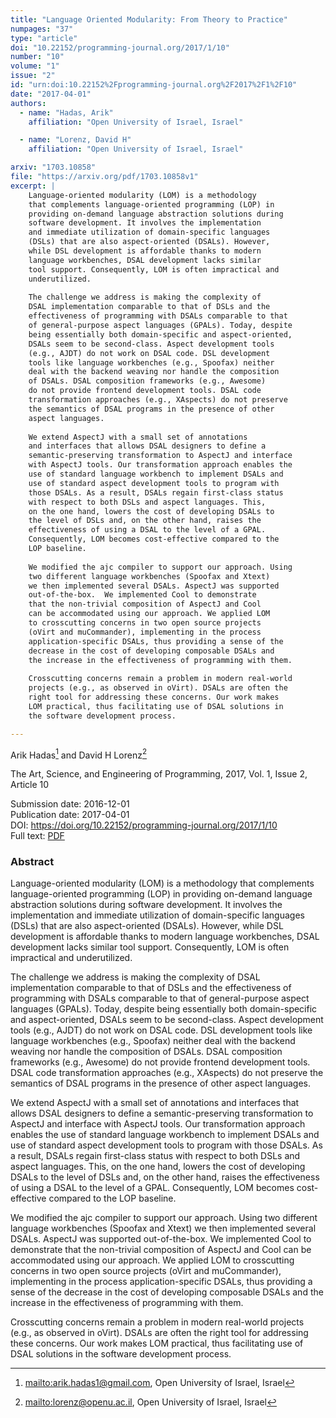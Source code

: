 ```yaml
---
title: "Language Oriented Modularity: From Theory to Practice"
numpages: "37"
type: "article"
doi: "10.22152/programming-journal.org/2017/1/10"
number: "10"
volume: "1"
issue: "2"
id: "urn:doi:10.22152%2Fprogramming-journal.org%2F2017%2F1%2F10"
date: "2017-04-01"
authors: 
  - name: "Hadas, Arik"
    affiliation: "Open University of Israel, Israel"

  - name: "Lorenz, David H"
    affiliation: "Open University of Israel, Israel"

arxiv: "1703.10858"
file: "https://arxiv.org/pdf/1703.10858v1"
excerpt: |
    Language-oriented modularity (LOM) is a methodology
    that complements language-oriented programming (LOP) in
    providing on-demand language abstraction solutions during
    software development. It involves the implementation
    and immediate utilization of domain-specific languages
    (DSLs) that are also aspect-oriented (DSALs). However,
    while DSL development is affordable thanks to modern
    language workbenches, DSAL development lacks similar
    tool support. Consequently, LOM is often impractical and
    underutilized.
    
    The challenge we address is making the complexity of
    DSAL implementation comparable to that of DSLs and the
    effectiveness of programming with DSALs comparable to that
    of general-purpose aspect languages (GPALs). Today, despite
    being essentially both domain-specific and aspect-oriented,
    DSALs seem to be second-class. Aspect development tools
    (e.g., AJDT) do not work on DSAL code. DSL development
    tools like language workbenches (e.g., Spoofax) neither
    deal with the backend weaving nor handle the composition
    of DSALs. DSAL composition frameworks (e.g., Awesome)
    do not provide frontend development tools. DSAL code
    transformation approaches (e.g., XAspects) do not preserve
    the semantics of DSAL programs in the presence of other
    aspect languages.
    
    We extend AspectJ with a small set of annotations
    and interfaces that allows DSAL designers to define a
    semantic-preserving transformation to AspectJ and interface
    with AspectJ tools. Our transformation approach enables the
    use of standard language workbench to implement DSALs and
    use of standard aspect development tools to program with
    those DSALs. As a result, DSALs regain first-class status
    with respect to both DSLs and aspect languages. This,
    on the one hand, lowers the cost of developing DSALs to
    the level of DSLs and, on the other hand, raises the
    effectiveness of using a DSAL to the level of a GPAL.
    Consequently, LOM becomes cost-effective compared to the
    LOP baseline.
    
    We modified the ajc compiler to support our approach. Using
    two different language workbenches (Spoofax and Xtext)
    we then implemented several DSALs. AspectJ was supported
    out-of-the-box.  We implemented Cool to demonstrate
    that the non-trivial composition of AspectJ and Cool
    can be accommodated using our approach. We applied LOM
    to crosscutting concerns in two open source projects
    (oVirt and muCommander), implementing in the process
    application-specific DSALs, thus providing a sense of the
    decrease in the cost of developing composable DSALs and
    the increase in the effectiveness of programming with them.
    
    Crosscutting concerns remain a problem in modern real-world
    projects (e.g., as observed in oVirt). DSALs are often the
    right tool for addressing these concerns. Our work makes
    LOM practical, thus facilitating use of DSAL solutions in
    the software development process.

---
```

Arik Hadas[^1] and David H Lorenz[^2]

The Art, Science, and Engineering of Programming, 2017, Vol. 1, Issue 2, Article 10

Submission date: 2016-12-01  
Publication date: 2017-04-01  
DOI: <https://doi.org/10.22152/programming-journal.org/2017/1/10>  
Full text: [PDF](https://arxiv.org/pdf/1703.10858v1)  


### Abstract
Language-oriented modularity (LOM) is a methodology
that complements language-oriented programming (LOP) in
providing on-demand language abstraction solutions during
software development. It involves the implementation
and immediate utilization of domain-specific languages
(DSLs) that are also aspect-oriented (DSALs). However,
while DSL development is affordable thanks to modern
language workbenches, DSAL development lacks similar
tool support. Consequently, LOM is often impractical and
underutilized.

The challenge we address is making the complexity of
DSAL implementation comparable to that of DSLs and the
effectiveness of programming with DSALs comparable to that
of general-purpose aspect languages (GPALs). Today, despite
being essentially both domain-specific and aspect-oriented,
DSALs seem to be second-class. Aspect development tools
(e.g., AJDT) do not work on DSAL code. DSL development
tools like language workbenches (e.g., Spoofax) neither
deal with the backend weaving nor handle the composition
of DSALs. DSAL composition frameworks (e.g., Awesome)
do not provide frontend development tools. DSAL code
transformation approaches (e.g., XAspects) do not preserve
the semantics of DSAL programs in the presence of other
aspect languages.

We extend AspectJ with a small set of annotations
and interfaces that allows DSAL designers to define a
semantic-preserving transformation to AspectJ and interface
with AspectJ tools. Our transformation approach enables the
use of standard language workbench to implement DSALs and
use of standard aspect development tools to program with
those DSALs. As a result, DSALs regain first-class status
with respect to both DSLs and aspect languages. This,
on the one hand, lowers the cost of developing DSALs to
the level of DSLs and, on the other hand, raises the
effectiveness of using a DSAL to the level of a GPAL.
Consequently, LOM becomes cost-effective compared to the
LOP baseline.

We modified the ajc compiler to support our approach. Using
two different language workbenches (Spoofax and Xtext)
we then implemented several DSALs. AspectJ was supported
out-of-the-box.  We implemented Cool to demonstrate
that the non-trivial composition of AspectJ and Cool
can be accommodated using our approach. We applied LOM
to crosscutting concerns in two open source projects
(oVirt and muCommander), implementing in the process
application-specific DSALs, thus providing a sense of the
decrease in the cost of developing composable DSALs and
the increase in the effectiveness of programming with them.

Crosscutting concerns remain a problem in modern real-world
projects (e.g., as observed in oVirt). DSALs are often the
right tool for addressing these concerns. Our work makes
LOM practical, thus facilitating use of DSAL solutions in
the software development process.


[^1]: <mailto:arik.hadas1@gmail.com>, Open University of Israel, Israel
[^2]: <mailto:lorenz@openu.ac.il>, Open University of Israel, Israel
